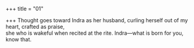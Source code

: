 +++
title = "01"

+++
Thought goes toward Indra as her husband, curling herself out of my  heart, crafted as praise,  
she who is wakeful when recited at the rite. Indra—what is born for you,  know that.  